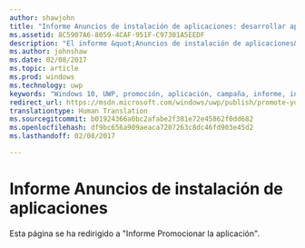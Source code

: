 ```yaml
---
author: shawjohn
title: "Informe Anuncios de instalación de aplicaciones: desarrollar aplicaciones para UWP"
ms.assetid: 8C5907A6-8059-4CAF-951F-C97301A5EEDF
description: "El informe &quot;Anuncios de instalación de aplicaciones&quot; en el panel del Centro de desarrollo de Windows te permite ver el rendimiento de las campañas de anuncios de promoción de tu aplicación."
ms.author: johnshaw
ms.date: 02/08/2017
ms.topic: article
ms.prod: windows
ms.technology: uwp
keywords: "Windows 10, UWP, promoción, aplicación, campaña, informe, instalaciones"
redirect_url: https://msdn.microsoft.com/windows/uwp/publish/promote-your-app-report
translationtype: Human Translation
ms.sourcegitcommit: b01924366a0bc2afabe2f381e72e45862f0dd682
ms.openlocfilehash: df9bc656a909aeaca7207263c8dc46fd903e45d2
ms.lasthandoff: 02/08/2017

---
```


# <a name="app-install-ads-report"></a>Informe Anuncios de instalación de aplicaciones
 
Esta página se ha redirigido a "Informe Promocionar la aplicación".
 

